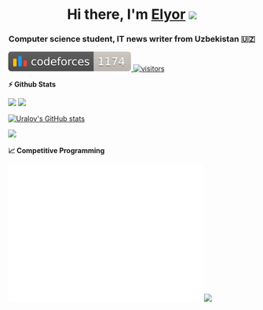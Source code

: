 <h1 align="center">Hi there, I'm <a href="https://github.com/elyor0701/" target="_blank">Elyor</a> 
<img src="https://github.com/blackcater/blackcater/raw/main/images/Hi.gif" height="32"/></h1>
<h3 align="center">Computer science student, IT news writer from Uzbekistan 🇺🇿</h3>

<p align="left">
  <a href="https://codeforces.com/profile/Uralov">
    <img src="https://raw.githubusercontent.com/elyor0701/cf-stats/main/output/rating.svg" alt="Codeforces rating" />
  </a>
  <a href="https://github.com/elyor0701/">
    <img src="https://komarev.com/ghpvc/?username=eyor0701" alt="visitors" />
  </a>

</p>

<b>⚡ Github Stats</b>
<p float="left">
<img height="180em" src="https://github-readme-stats.vercel.app/api?username=elyor0701&show_icons=true&hide_border=true&&count_private=true&include_all_commits=true"/> 
<img height="180em" src="https://github-readme-stats.vercel.app/api/top-langs/?username=elyor0701&show_icons=true&hide_border=true&layout=compact&langs_count=8"/>
</p>

[![Uralov's GitHub stats](https://github-readme-stats.vercel.app/api?username=elyor0701)](https://github.com/anuraghazra/github-readme-stats)

![](https://github-profile-summary-cards.vercel.app/api/cards/profile-details?username=elyor0701)

<b>&#128200; Competitive Programming</b>
<p float="left">
<img height="280em" src="https://raw.githubusercontent.com/elyor0701/cf-stats/main/output/light_card.svg" />
<img height="280em" src="https://leetcard.jacoblin.cool/elyorbekuralov?ext=heatmap" />
</p>

